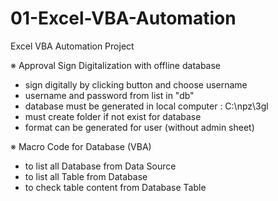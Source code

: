 # 01-Excel-VBA-Automation
Excel VBA Automation Project

※ Approval Sign Digitalization with offline database
- sign digitally by clicking button and choose username
- username and password from list in "db"
- database must be generated in local computer : C:\npz\3gl
- must create folder if not exist for database
- format can be generated for user (without admin sheet)

※ Macro Code for Database (VBA)
- to list all Database from Data Source
- to list all Table from Database
- to check table content from Database Table

